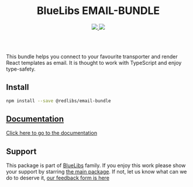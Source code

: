 <h1 align="center">BlueLibs EMAIL-BUNDLE</h1>

<p align="center">
  <a href="https://travis-ci.org/bluelibs/email-bundle">
    <img src="https://api.travis-ci.org/bluelibs/email-bundle.svg?branch=master" />
  </a>
  <a href="https://coveralls.io/github/bluelibs/email-bundle?branch=master">
    <img src="https://coveralls.io/repos/github/bluelibs/email-bundle/badge.svg?branch=master" />
  </a>
</p>

<br />
<br />

This bundle helps you connect to your favourite transporter and render React templates as email. It is thought to work with TypeScript and enjoy type-safety.

## Install

```bash
npm install --save @redlibs/email-bundle
```

## [Documentation](./DOCUMENTATION.md)

[Click here to go to the documentation](./DOCUMENTATION.md)

## Support

This package is part of [BlueLibs](https://www.bluelibs.com) family. If you enjoy this work please show your support by starring [the main package](https://github.com/bluelibs/bluelibs). If not, let us know what can we do to deserve it, [our feedback form is here](https://forms.gle/DTMg5Urgqey9QqLFA)
